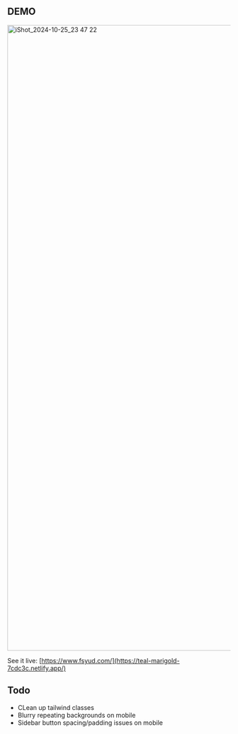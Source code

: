 
## DEMO

<img width="1413" alt="iShot_2024-10-25_23 47 22" src="https://github.com/user-attachments/assets/ea517094-c01c-4993-a066-838dfd3977dd">

See it live: [https://www.fsyud.com/](https://teal-marigold-7cdc3c.netlify.app/)


## Todo

- CLean up tailwind classes
- Blurry repeating backgrounds on mobile
- Sidebar button spacing/padding issues on mobile
